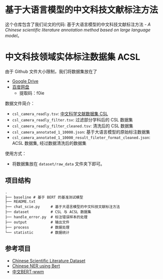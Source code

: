 # 基于大语言模型的中文科技文献标注方法

这个仓库包含了我们论文的代码: 基于大语言模型的中文科技文献标注方法 - *A Chinese scientific literature annotation method based on large language model*。

# 中文科技领域实体标注数据集 ACSL

由于 Github 文件大小限制，我们将数据集放在了 
- [Google Drive](https://drive.google.com/drive/folders/1e9aveXUsz6qe0C6MqdXR7-TyvxSzJvy_?usp=sharing)
- [百度网盘](https://pan.baidu.com/s/123rp_t6fCucMuz5iRXNMfQ?pwd=f0ie)
    -   提取码：f0ie

数据文件简介：
- `csl_camera_readly.tsv`: [中文科学文献数据集 CSL](https://github.com/ydli-ai/CSL)
- `csl_camera_readly_filter.tsv`: 过滤部分学科后的 CSL 数据集
- `csl_camera_readly_filter_cleaned.tsv`: 清洗后的 CSL 数据集
- `csl_camera_annotated_1_10000.json`: 基于大语言模型的原始标注数据集
- `csl_camera_annotated_1_10000_result_fileter_format_cleaned.json`: ACSL 数据集, 经过数据清洗后的数据集


使用方式：

- 将数据集放在 `dataset/raw_data` 文件夹下即可。

## 项目结构

```text
.
├── baseline # 基于 BERT 的基准测试模型
├── README.txt     
├── chat_scie.py     # 基于大语言模型的中文科技文献标注方法
├── dataset          # CSL 与 ACSL 数据集
├── handle_error.py  # 标注错误样本的处理
├── output           # 输出文件
├── process          # 数据处理
└── statistic        # 数据统计
```

## 参考项目

- [Chinese Scientific Literature Dataset](https://github.com/ydli-ai/CSL)
- [Chinese NER using Bert](https://github.com/lonePatient/BERT-NER-Pytorch)
- [中文BERT-wwm](https://github.com/ymcui/Chinese-BERT-wwm)